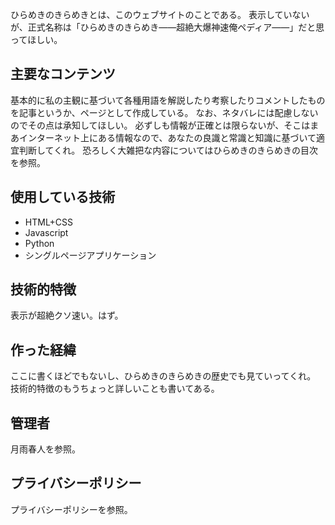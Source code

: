 ひらめきのきらめきとは、このウェブサイトのことである。
表示していないが、正式名称は「ひらめきのきらめき――超絶大爆神速俺ペディア――」だと思ってほしい。

## 主要なコンテンツ
基本的に私の主観に基づいて各種用語を解説したり考察したりコメントしたものを記事というか、ページとして作成している。
なお、ネタバレには配慮しないのでその点は承知してほしい。
必ずしも情報が正確とは限らないが、そこはまあインターネット上にある情報なので、あなたの良識と常識と知識に基づいて適宜判断してくれ。
恐ろしく大雑把な内容についてはひらめきのきらめきの目次を参照。

## 使用している技術
- HTML+CSS
- Javascript
- Python
- シングルページアプリケーション

## 技術的特徴
表示が超絶クソ速い。はず。

## 作った経緯
ここに書くほどでもないし、ひらめきのきらめきの歴史でも見ていってくれ。
技術的特徴のもうちょっと詳しいことも書いてある。

## 管理者
月雨春人を参照。

## プライバシーポリシー
プライバシーポリシーを参照。
